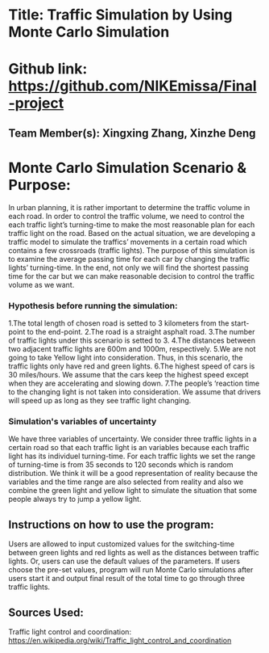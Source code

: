 # Title: Traffic Simulation by Using Monte Carlo Simulation

# Github link: https://github.com/NIKEmissa/Final-project

## Team Member(s): Xingxing Zhang, Xinzhe Deng

# Monte Carlo Simulation Scenario & Purpose:
  In urban planning, it is rather important to determine the traffic volume in each road. In order to control the traffic volume, we need to control the each traffic light’s turning-time to make the most reasonable plan for each traffic light on the road.
  Based on the actual situation, we are developing a traffic model to simulate the traffics’ movements in a certain road which contains a few crossroads (traffic lights).  The purpose of this simulation is to examine the average passing time for each car by changing the traffic lights’ turning-time. In the end, not only we will find the shortest passing time for the car but we can make reasonable decision to control the traffic volume as we want.

### Hypothesis before running the simulation:
1.The total length of chosen road is setted to 3 kilometers from the start-point to the end-point. 
2.The road is a straight asphalt road.
3.The number of traffic lights under this scenario is setted to 3. 
4.The distances between two adjacent traffic lights are 600m and 1000m, respectively.
5.We are not going to take Yellow light into consideration. Thus, in this scenario, the traffic lights only have red and green lights.
6.The highest speed of cars is 30 miles/hours. We assume that the cars keep the highest speed except when they are accelerating and slowing down.
7.The people’s ‘reaction time to the changing light is not taken into consideration. We assume that drivers will speed up as long as they see traffic light changing.

### Simulation's variables of uncertainty
  We have three variables of uncertainty. 
  We consider three traffic lights in a certain road so that each traffic light is an variables because each traffic light has its individuel turning-time.
  For each traffic lights we set the range of turning-time is from 35 seconds to 120 seconds which is random distribution.
We think it will be a good representation of reality because the variables and the time range are also selected from reality and also we combine the green light and yellow light to simulate the situation that some people always try to jump a yellow light.

## Instructions on how to use the program:
Users are allowed to input customized values for the switching-time between green lights and red lights as well as the distances between traffic lights. Or, users can use the default values of the parameters. If users choose the pre-set values, program will run Monte Carlo simulations after users start it and output final result of the total time to go through three traffic lights.

## Sources Used:
Traffic light control and coordination: https://en.wikipedia.org/wiki/Traffic_light_control_and_coordination

